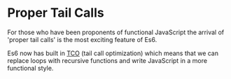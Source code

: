 # Proper Tail Calls

For those who have been proponents of functional JavaScript the arrival of 'proper tail calls' is the most exciting feature of Es6.

Es6 now has built in [TCO](http://duartes.org/gustavo/blog/post/tail-calls-optimization-es6/) (tail call optimization) which means that we can replace loops with recursive functions and write JavaScript in a more functional style.
